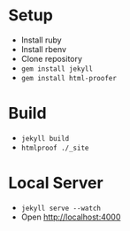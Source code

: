 Setup
==================

- Install ruby
- Install rbenv
- Clone repository
- `gem install jekyll`
- `gem install html-proofer`

Build
==================

- `jekyll build`
- `htmlproof ./_site`

Local Server
==================

- `jekyll serve --watch`
- Open [http://localhost:4000](http://localhost:4000)


